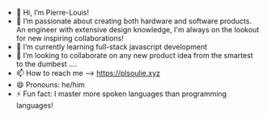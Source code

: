 - 👋 Hi, I’m Pierre-Louis!
- 👀 I’m passionate about creating both hardware and software products. An engineer with extensive design knowledge, I'm always on the lookout for new inspiring collaborations!
- 🌱 I’m currently learning full-stack javascript development
- 💞️ I’m looking to collaborate on any new product idea from the smartest to the dumbest ....
- 📫 How to reach me --> https://plsoulie.xyz
- 😄 Pronouns: he/him
- ⚡ Fun fact: I master more spoken languages than programming languages!

<!---
plsoulie/plsoulie is a ✨ special ✨ repository because its `README.md` (this file) appears on your GitHub profile.
You can click the Preview link to take a look at your changes.
--->
